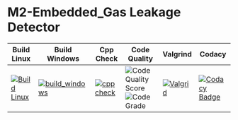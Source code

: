 # M2-Embedded_Gas Leakage Detector
| Build Linux | Build Windows | Cpp Check | Code Quality  | Valgrind | Codacy |
|---|---|---|---|-----| ---- |
| [![Build Linux](https://github.com/manikandan426/M2-Embedded_Gas-Leakage-Detector/actions/workflows/build%20linux.yml/badge.svg)](https://github.com/manikandan426/M2-Embedded_Gas-Leakage-Detector/actions/workflows/build%20linux.yml) | [![build_windows](https://github.com/manikandan426/M2-Embedded_Gas-Leakage-Detector/actions/workflows/build%20windows.yml/badge.svg)](https://github.com/manikandan426/M2-Embedded_Gas-Leakage-Detector/actions/workflows/build%20windows.yml) | [![cpp check](https://github.com/manikandan426/M2-Embedded_Gas-Leakage-Detector/actions/workflows/cppcheck.yml/badge.svg)](https://github.com/manikandan426/M2-Embedded_Gas-Leakage-Detector/actions/workflows/cppcheck.yml) | ![Code Quality Score](https://api.codiga.io/project/30285/score/svg)![Code Grade](https://api.codiga.io/project/30285/status/svg) | [![Valgrid](https://github.com/manikandan426/M2-Embedded_Gas-Leakage-Detector/actions/workflows/valgrind.yml/badge.svg)](https://github.com/manikandan426/M2-Embedded_Gas-Leakage-Detector/actions/workflows/valgrind.yml) | [![Codacy Badge](https://app.codacy.com/project/badge/Grade/286c58ceb444461ba1c769c8d5b68b93)](https://www.codacy.com/gh/manikandan426/M2-Embedded_Gas-Leakage-Detector/dashboard?utm_source=github.com&amp;utm_medium=referral&amp;utm_content=manikandan426/M2-Embedded_Gas-Leakage-Detector&amp;utm_campaign=Badge_Grade) |
